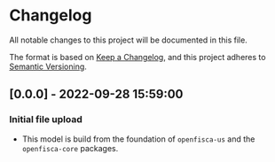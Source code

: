 # Changelog

All notable changes to this project will be documented in this file.

The format is based on [Keep a Changelog](https://keepachangelog.com/en/1.0.0/),
and this project adheres to [Semantic Versioning](https://semver.org/spec/v2.0.0.html).

## [0.0.0] - 2022-09-28 15:59:00

### Initial file upload

- This model is build from the foundation of `openfisca-us` and the `openfisca-core` packages.
